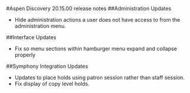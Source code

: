 #Aspen Discovery 20.15.00 release notes
##Administration Updates
- Hide administration actions a user does not have access to from the administration menu.

##Interface Updates
- Fix so menu sections within hamburger menu expand and collapse properly

##Symphony Integration Updates
- Updates to place holds using patron session rather than staff session. 
- Fix display of copy level holds. 
